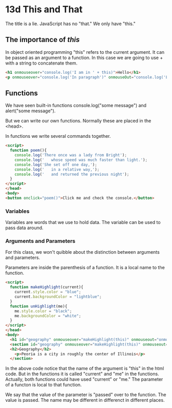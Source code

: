 # 13d This and That

The title is a lie.  JavaScript has no "that." We only have "this."

## The importance of ***this***

In object oriented programming "this" refers to the current argument.  It can be passed as an argument to a function.  In this case we are going to use + with a string to concatenate them.

```html
<h1 onmouseover="console.log('I am in ' + this)">Hello</h1>
<p onmouseover="console.log('In paragraph')" onmouseOut="console.log('Leaving Paragraph')">This is a paragraph</p>
```
## Functions

We have seen built-in functions console.log("some message") and alert("some message"). 

But we can write our own functions.  Normally these are placed in the &lt;head>.

In functions we write several commands together.

```html
<script>
  function poem(){
    console.log('There once was a lady from Bright');
    console.log('   whose speed was much faster than light.');
    console.log('She set off one day,');
    console.log('   in a relative way,');
    console.log('   and returned the previous night');
  }
</script>  
</head>
<body>
<button onclick="poem()">Click me and check the console.</button>
```
### Variables

Variables are words that we use to hold data.  The variable can be used to pass data around.

### Arguments and Parameters

For this class, we won't quibble about the distinction between arguments and parameters.

Parameters are inside the parenthesis of a function.  It is a local name to the function.

```html
<script>
  function makeHighlight(current){
    current.style.color = "blue";
    current.backgroundColor = "lightblue";
  }
  function unHighlight(me){
    me.style.color = "black";
    me.backgroundColor = "white";
  }
</script>
</head>
<body>
  <h1 id="geography" onmouseover="makeHighlight(this)" onmouseout="onmouseout">Peoria</h1>
  <section id="geography" onmouseover="makeHighlight(this)" onmouseout="onmouseout">
  <h2>Geography</h2>
    <p>Peoria is a city in roughly the center of Illinois</p>
  </section>
```

In the above code notice that the name of the argument is "this" in the html code.  But in the functions it is called "current" and "me" in the functions.  Actually, both functions could have used "current" or "me."  The parameter of a functon is local to that function.

We say that the value of the parameter is "passed" over to the function.  The value is passed.  The name may be different in differenct in different places.



